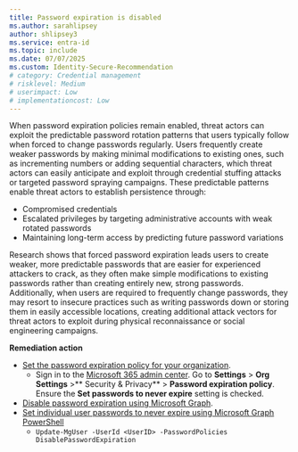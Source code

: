 ```yaml
---
title: Password expiration is disabled   
ms.author: sarahlipsey
author: shlipsey3
ms.service: entra-id
ms.topic: include
ms.date: 07/07/2025
ms.custom: Identity-Secure-Recommendation
# category: Credential management
# risklevel: Medium
# userimpact: Low
# implementationcost: Low
---
```


When password expiration policies remain enabled, threat actors can exploit the predictable password rotation patterns that users typically follow when forced to change passwords regularly. Users frequently create weaker passwords by making minimal modifications to existing ones, such as incrementing numbers or adding sequential characters, which threat actors can easily anticipate and exploit through credential stuffing attacks or targeted password spraying campaigns. These predictable patterns enable threat actors to establish persistence through:
- Compromised credentials
- Escalated privileges by targeting administrative accounts with weak rotated passwords
- Maintaining long-term access by predicting future password variations

Research shows that forced password expiration leads users to create weaker, more predictable passwords that are easier for experienced attackers to crack, as they often make simple modifications to existing passwords rather than creating entirely new, strong passwords. Additionally, when users are required to frequently change passwords, they may resort to insecure practices such as writing passwords down or storing them in easily accessible locations, creating additional attack vectors for threat actors to exploit during physical reconnaissance or social engineering campaigns. 

**Remediation action**

- [Set the password expiration policy for your organization](/microsoft-365/admin/manage/set-password-expiration-policy).
    - Sign in to the [Microsoft 365 admin center](https://admin.microsoft.com/). Go to **Settings** > **Org Settings** >** Security & Privacy** > **Password expiration policy**. Ensure the **Set passwords to never expire** setting is checked.
- [Disable password expiration using Microsoft Graph](/graph/api/domain-update?view=graph-rest-1.0&preserve-view=true).
- [Set individual user passwords to never expire using Microsoft Graph PowerShell](/microsoft-365/admin/add-users/set-password-to-never-expire)
    - `Update-MgUser -UserId <UserID> -PasswordPolicies DisablePasswordExpiration`